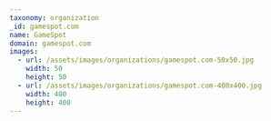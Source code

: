 ```yaml
---
taxonomy: organization
_id: gamespot.com
name: GameSpot
domain: gamespot.com
images:
  - url: /assets/images/organizations/gamespot.com-50x50.jpg
    width: 50
    height: 50
  - url: /assets/images/organizations/gamespot.com-400x400.jpg
    width: 400
    height: 400
---
```

